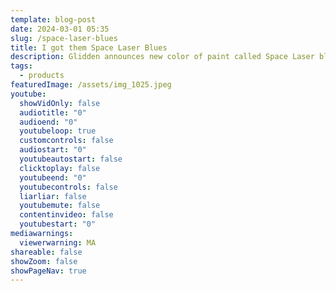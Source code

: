 ```yaml
---
template: blog-post
date: 2024-03-01 05:35
slug: /space-laser-blues
title: I got them Space Laser Blues
description: Glidden announces new color of paint called Space Laser blue
tags:
  - products
featuredImage: /assets/img_1025.jpeg
youtube:
  showVidOnly: false
  audiotitle: "0"
  audioend: "0"
  youtubeloop: true
  customcontrols: false
  audiostart: "0"
  youtubeautostart: false
  clicktoplay: false
  youtubeend: "0"
  youtubecontrols: false
  liarliar: false
  youtubemute: false
  contentinvideo: false
  youtubestart: "0"
mediawarnings:
  viewerwarning: MA
shareable: false
showZoom: false
showPageNav: true
---
```

